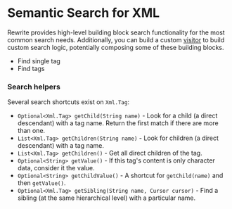 # Semantic Search for XML

Rewrite provides high-level building block search functionality for the most common search needs. Additionally, you can build a custom [visitor](../../v1beta/visitor.md) to build custom search logic, potentially composing some of these building blocks.

* Find single tag
* Find tags

### Search helpers

Several search shortcuts exist on `Xml.Tag`:

* `Optional<Xml.Tag> getChild(String name)` - Look for a child \(a direct descendant\) with a tag name. Return the first match if there are more than one.
* `List<Xml.Tag> getChildren(String name)` - Look for children \(a direct descendant\) with a tag name.
* `List<Xml.Tag> getChildren()` - Get all direct children of the tag.
* `Optional<String> getValue()` - If this tag's content is only character data, consider it the value.
* `Optional<String> getChildValue()` - A shortcut for `getChild(name)` and then `getValue()`.
* `Optional<Xml.Tag> getSibling(String name, Cursor cursor)` - Find a sibling \(at the same hierarchical level\) with a particular name.

